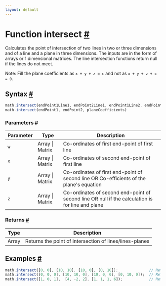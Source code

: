 ```yaml
---
layout: default
---
```


<h1 id="function-intersect">Function intersect <a href="#function-intersect" title="Permalink">#</a></h1>

Calculates the point of intersection of two lines in two or three dimensions
and of a line and a plane in three dimensions. The inputs are in the form of
arrays or 1 dimensional matrices. The line intersection functions return null
if the lines do not meet.

Note: Fill the plane coefficients as `x + y + z = c` and not as `x + y + z + c = 0`.


<h2 id="syntax">Syntax <a href="#syntax" title="Permalink">#</a></h2>

```js
math.intersect(endPoint1Line1, endPoint2Line1, endPoint1Line2, endPoint2Line2)
math.intersect(endPoint1, endPoint2, planeCoefficients)
```

<h3 id="parameters">Parameters <a href="#parameters" title="Permalink">#</a></h3>

Parameter | Type | Description
--------- | ---- | -----------
`w` | Array &#124; Matrix | Co-ordinates of first end-point of first line
`x` | Array &#124; Matrix | Co-ordinates of second end-point of first line
`y` | Array &#124; Matrix | Co-ordinates of first end-point of second line OR Co-efficients of the plane's equation
`z` | Array &#124; Matrix | Co-ordinates of second end-point of second line OR null if the calculation is for line and plane

<h3 id="returns">Returns <a href="#returns" title="Permalink">#</a></h3>

Type | Description
---- | -----------
Array | Returns the point of intersection of lines/lines-planes


<h2 id="examples">Examples <a href="#examples" title="Permalink">#</a></h2>

```js
math.intersect([0, 0], [10, 10], [10, 0], [0, 10]);              // Returns [5, 5]
math.intersect([0, 0, 0], [10, 10, 0], [10, 0, 0], [0, 10, 0]);  // Returns [5, 5, 0]
math.intersect([1, 0, 1],  [4, -2, 2], [1, 1, 1, 6]);            // Returns [7, -4, 3]
```




<!-- Note: This file is automatically generated from source code comments. Changes made in this file will be overridden. -->
